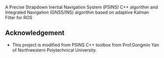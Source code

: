 A Precise Strapdown Inertial Navigation System (PSINS) C++ algorithm and Integrated Navigation (GNSS/INS) algorithm based on adaptive Kalman Filter for ROS

## Acknowledgement

  - This project is modified from PSINS C++ toolbox from Prof.Gongmin Yan of Northwestern Polytechnical University.

